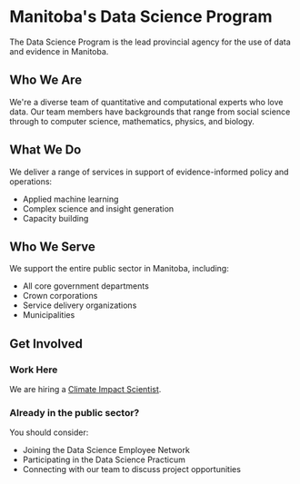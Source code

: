# Manitoba's Data Science Program


The Data Science Program is the lead provincial agency for the use of data and evidence in Manitoba.

## Who We Are

We're a diverse team of quantitative and computational experts who love data. Our team members have backgrounds that range from social science through to computer science, mathematics, physics, and biology. 

## What We Do

We deliver a range of services in support of evidence-informed policy and operations:

- Applied machine learning
- Complex science and insight generation
- Capacity building

## Who We Serve

We support the entire public sector in Manitoba, including:

- All core government departments
- Crown corporations
- Service delivery organizations
- Municipalities

## Get Involved

### Work Here

We are hiring a [Climate Impact Scientist](https://jobsearch.gov.mb.ca/adnoSearch?adno=44169).

### Already in the public sector?

You should consider:

- Joining the Data Science Employee Network
- Participating in the Data Science Practicum
- Connecting with our team to discuss project opportunities
